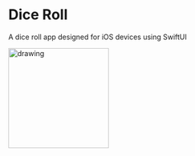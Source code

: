 # Dice Roll
A dice roll app designed for iOS devices using SwiftUI

<img src="https://i.imgur.com/uiUPivf.png" alt="drawing" width="200"/>
